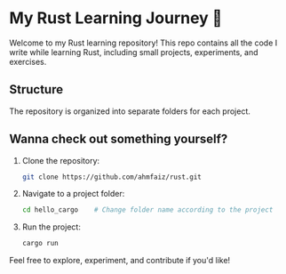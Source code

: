 # My Rust Learning Journey 🦀

Welcome to my Rust learning repository! This repo contains all the code I write while learning Rust, including small projects, experiments, and exercises.

## Structure

The repository is organized into separate folders for each project.

## Wanna check out something yourself?

1. Clone the repository:
   ```bash
   git clone https://github.com/ahmfaiz/rust.git
   ```
2. Navigate to a project folder:
   ```bash
   cd hello_cargo    # Change folder name according to the project
   ```
3. Run the project:
   ```bash
   cargo run
   ```

Feel free to explore, experiment, and contribute if you'd like!
